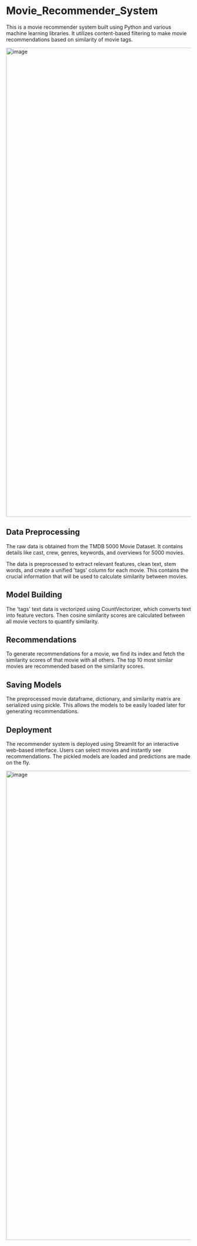 # Movie_Recommender_System
This is a movie recommender system built using Python and various machine learning libraries. It utilizes content-based filtering to make movie recommendations based on similarity of movie tags.

<img width="1280" alt="image" src="https://github.com/punyamodi/Movie_Recommender_System/assets/68418104/10778d27-5eab-4fa7-9409-f67081134891">

## Data Preprocessing
The raw data is obtained from the TMDB 5000 Movie Dataset. It contains details like cast, crew, genres, keywords, and overviews for 5000 movies.

The data is preprocessed to extract relevant features, clean text, stem words, and create a unified 'tags' column for each movie. This contains the crucial information that will be used to calculate similarity between movies.

## Model Building
The 'tags' text data is vectorized using CountVectorizer, which converts text into feature vectors. Then cosine similarity scores are calculated between all movie vectors to quantify similarity.

## Recommendations
To generate recommendations for a movie, we find its index and fetch the similarity scores of that movie with all others. The top 10 most similar movies are recommended based on the similarity scores.

## Saving Models
The preprocessed movie dataframe, dictionary, and similarity matrix are serialized using pickle. This allows the models to be easily loaded later for generating recommendations.

## Deployment
The recommender system is deployed using Streamlit for an interactive web-based interface. Users can select movies and instantly see recommendations. The pickled models are loaded and predictions are made on the fly.

<img width="1280" alt="image" src="https://github.com/punyamodi/Movie_Recommender_System/assets/68418104/3beebd72-2448-4b48-9535-83cd198df756">
